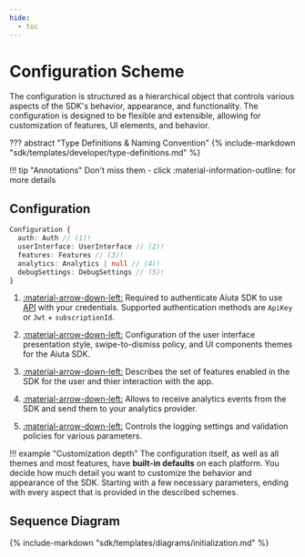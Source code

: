 ```yaml
---
hide:
  - toc
---
```

# Configuration Scheme

The configuration is structured as a hierarchical object that controls various aspects of the SDK's behavior, appearance, and functionality. The configuration is designed to be flexible and extensible, allowing for customization of features, UI elements, and behavior.

??? abstract "Type Definitions & Naming Convention"
    {% include-markdown "sdk/templates/developer/type-definitions.md" %}

!!! tip "Annotations"
    Don't miss them - click :material-information-outline: for more details

## Configuration

```typescript
Configuration {
  auth: Auth // (1)!
  userInterface: UserInterface // (2)!
  features: Features // (3)!
  analytics: Analytics | null // (4)!
  debugSettings: DebugSettings // (5)!
}
```

1.  [:material-arrow-down-left:](/sdk/developer/configuration/auth.md) Required to authenticate Aiuta SDK to use [API](/api/try-on/index.md) with your credentials. Supported authentication methods are `ApiKey` or `Jwt` + `subscriptionId`.

2. [:material-arrow-down-left:](/sdk/developer/configuration/ui/index.md) Configuration of the user interface presentation style, swipe-to-dismiss policy, and UI components themes for the Aiuta SDK.

3. [:material-arrow-down-left:](/sdk/developer/configuration/features/index.md) Describes the set of features enabled in the SDK for the user and thier interaction with the app.

4. [:material-arrow-down-left:](/sdk/developer/configuration/analytics.md) Allows to receive analytics events from the SDK and send them to your analytics provider.

5. [:material-arrow-down-left:](/sdk/developer/configuration/debug-settings.md) Controls the logging settings and validation policies for various parameters.

!!! example "Customization depth"
    The configuration itself, as well as all themes and most features, have __built-in defaults__ on each platform. You decide how much detail you want to customize the behavior and appearance of the SDK. Starting with a few necessary parameters, ending with every aspect that is provided in the described schemes.

## Sequence Diagram

{% include-markdown "sdk/templates/diagrams/initialization.md" %}
